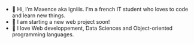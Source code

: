 - 👋 Hi, I’m Maxence aka Igniiis. I'm a french IT student who loves to code and learn new things.
- 👀 I am starting a new web project soon!
- 💾 I love Web developpement, Data Sciences and Object-oriented programming languages.

<!--- - 🌱 I’m currently learning react native --->
<!---
- 👀 I’m interested in ...
- 💞️ I’m looking to collaborate on ...
- 📫 How to reach me ...--->
